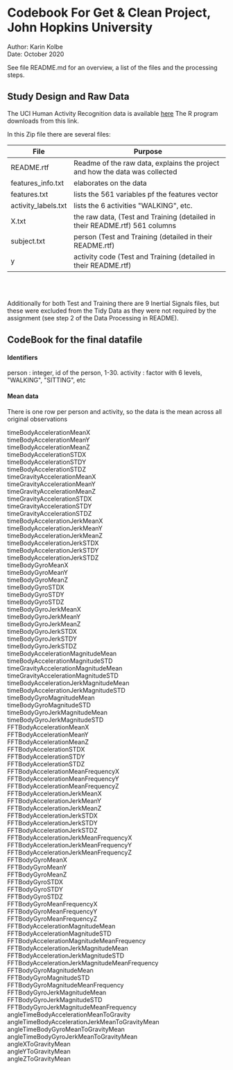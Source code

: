 # Codebook  For Get & Clean Project, John Hopkins University

Author: Karin Kolbe <br /> 
Date: October 2020  


See file README.md for an overview, a list of the files and the processing steps.


## Study Design and Raw Data

The UCI Human Activity Recognition data is available [here](https://d396qusza40orc.cloudfront.net/getdata%2Fprojectfiles%2FUCI%20HAR%20Dataset.zip)
The R program downloads from this link.<br />

In this Zip file there are several files:<br /> 

File | Purpose
--- | ---
README.rtf | Readme of the raw data, explains the project and how the data was collected 
features_info.txt | elaborates on the data
features.txt | lists the 561 variables pf the features vector
activity_labels.txt | lists the 6 activities "WALKING", etc.
X.txt | the raw data, (Test and Training (detailed in their README.rtf) 561 columns
subject.txt | person  (Test and Training (detailed in their README.rtf)
y | activity code (Test and Training (detailed in their README.rtf)
<br /> <br /> 

Additionally for both Test and Training there are 9 Inertial Signals files, but these were excluded from the Tidy Data as they were not required by the assignment 
(see step 2 of the Data Processing in README).


## CodeBook for the final datafile

#### Identifiers

person	 : integer, id of the person, 1-30.
activity : factor with 6 levels, "WALKING", "SITTING", etc
	
#### Mean data
There is one row per person and activity, so the data is the mean across all original observations

timeBodyAccelerationMeanX                           timeBodyAccelerationMeanY                               
timeBodyAccelerationMeanZ                               
timeBodyAccelerationSTDX                            timeBodyAccelerationSTDY                                
timeBodyAccelerationSTDZ                                
timeGravityAccelerationMeanX                        timeGravityAccelerationMeanY                            
timeGravityAccelerationMeanZ                            
timeGravityAccelerationSTDX                         timeGravityAccelerationSTDY                             
timeGravityAccelerationSTDZ                             
timeBodyAccelerationJerkMeanX                       timeBodyAccelerationJerkMeanY                           
timeBodyAccelerationJerkMeanZ                           
timeBodyAccelerationJerkSTDX                        timeBodyAccelerationJerkSTDY                            
timeBodyAccelerationJerkSTDZ                            
timeBodyGyroMeanX                                   timeBodyGyroMeanY                                       
timeBodyGyroMeanZ                                       
timeBodyGyroSTDX                                    timeBodyGyroSTDY                                        
timeBodyGyroSTDZ                                        
timeBodyGyroJerkMeanX                               timeBodyGyroJerkMeanY                                   
timeBodyGyroJerkMeanZ                                   
timeBodyGyroJerkSTDX                                timeBodyGyroJerkSTDY                                    
timeBodyGyroJerkSTDZ                                    
timeBodyAccelerationMagnitudeMean                   timeBodyAccelerationMagnitudeSTD                        
timeGravityAccelerationMagnitudeMean                    
timeGravityAccelerationMagnitudeSTD                 timeBodyAccelerationJerkMagnitudeMean                   
timeBodyAccelerationJerkMagnitudeSTD                    
timeBodyGyroMagnitudeMean                           timeBodyGyroMagnitudeSTD                                
timeBodyGyroJerkMagnitudeMean                           
timeBodyGyroJerkMagnitudeSTD                        FFTBodyAccelerationMeanX                                
FFTBodyAccelerationMeanY                                
FFTBodyAccelerationMeanZ                            FFTBodyAccelerationSTDX                                 
FFTBodyAccelerationSTDY                                 
FFTBodyAccelerationSTDZ                             FFTBodyAccelerationMeanFrequencyX                       
FFTBodyAccelerationMeanFrequencyY                       
FFTBodyAccelerationMeanFrequencyZ                   FFTBodyAccelerationJerkMeanX                            
FFTBodyAccelerationJerkMeanY                            
FFTBodyAccelerationJerkMeanZ                        FFTBodyAccelerationJerkSTDX                             
FFTBodyAccelerationJerkSTDY                             
FFTBodyAccelerationJerkSTDZ                         FFTBodyAccelerationJerkMeanFrequencyX                   
FFTBodyAccelerationJerkMeanFrequencyY                   
FFTBodyAccelerationJerkMeanFrequencyZ               FFTBodyGyroMeanX                                        
FFTBodyGyroMeanY                                        
FFTBodyGyroMeanZ                                    FFTBodyGyroSTDX                                         
FFTBodyGyroSTDY                                         
FFTBodyGyroSTDZ                                     FFTBodyGyroMeanFrequencyX                               
FFTBodyGyroMeanFrequencyY                               
FFTBodyGyroMeanFrequencyZ                           FFTBodyAccelerationMagnitudeMean                        
FFTBodyAccelerationMagnitudeSTD                         
FFTBodyAccelerationMagnitudeMeanFrequency           FFTBodyAccelerationJerkMagnitudeMean                    
FFTBodyAccelerationJerkMagnitudeSTD                     
FFTBodyAccelerationJerkMagnitudeMeanFrequency FFTBodyGyroMagnitudeMean                                
FFTBodyGyroMagnitudeSTD                                 
FFTBodyGyroMagnitudeMeanFrequency                   FFTBodyGyroJerkMagnitudeMean                            
FFTBodyGyroJerkMagnitudeSTD                             
FFTBodyGyroJerkMagnitudeMeanFrequency               angleTimeBodyAccelerationMeanToGravity                  
angleTimeBodyAccelerationJerkMeanToGravityMean          
angleTimeBodyGyroMeanToGravityMean                  angleTimeBodyGyroJerkMeanToGravityMean                  
angleXToGravityMean                                     
angleYToGravityMean                                 angleZToGravityMean                                 

